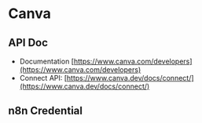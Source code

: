# Canva

## API Doc

- Documentation [https://www.canva.com/developers](https://www.canva.com/developers)
- Connect API: [https://www.canva.dev/docs/connect/](https://www.canva.dev/docs/connect/)

## n8n Credential
